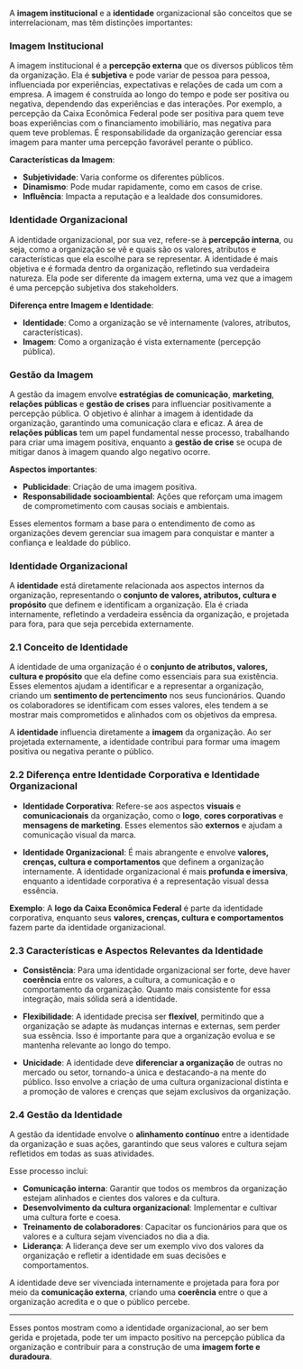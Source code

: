 A **imagem institucional** e a **identidade** organizacional são conceitos que se interrelacionam, mas têm distinções importantes:

### Imagem Institucional
A imagem institucional é a **percepção externa** que os diversos públicos têm da organização. Ela é **subjetiva** e pode variar de pessoa para pessoa, influenciada por experiências, expectativas e relações de cada um com a empresa. A imagem é construída ao longo do tempo e pode ser positiva ou negativa, dependendo das experiências e das interações. Por exemplo, a percepção da Caixa Econômica Federal pode ser positiva para quem teve boas experiências com o financiamento imobiliário, mas negativa para quem teve problemas. É responsabilidade da organização gerenciar essa imagem para manter uma percepção favorável perante o público.

**Características da Imagem**:
- **Subjetividade**: Varia conforme os diferentes públicos.
- **Dinamismo**: Pode mudar rapidamente, como em casos de crise.
- **Influência**: Impacta a reputação e a lealdade dos consumidores.

### Identidade Organizacional
A identidade organizacional, por sua vez, refere-se à **percepção interna**, ou seja, como a organização se vê e quais são os valores, atributos e características que ela escolhe para se representar. A identidade é mais objetiva e é formada dentro da organização, refletindo sua verdadeira natureza. Ela pode ser diferente da imagem externa, uma vez que a imagem é uma percepção subjetiva dos stakeholders.

**Diferença entre Imagem e Identidade**:
- **Identidade**: Como a organização se vê internamente (valores, atributos, características).
- **Imagem**: Como a organização é vista externamente (percepção pública).

### Gestão da Imagem
A gestão da imagem envolve **estratégias de comunicação**, **marketing**, **relações públicas** e **gestão de crises** para influenciar positivamente a percepção pública. O objetivo é alinhar a imagem à identidade da organização, garantindo uma comunicação clara e eficaz. A área de **relações públicas** tem um papel fundamental nesse processo, trabalhando para criar uma imagem positiva, enquanto a **gestão de crise** se ocupa de mitigar danos à imagem quando algo negativo ocorre.

**Aspectos importantes**:
- **Publicidade**: Criação de uma imagem positiva.
- **Responsabilidade socioambiental**: Ações que reforçam uma imagem de comprometimento com causas sociais e ambientais.

Esses elementos formam a base para o entendimento de como as organizações devem gerenciar sua imagem para conquistar e manter a confiança e lealdade do público.

### **Identidade Organizacional**

A **identidade** está diretamente relacionada aos aspectos internos da organização, representando o **conjunto de valores, atributos, cultura e propósito** que definem e identificam a organização. Ela é criada internamente, refletindo a verdadeira essência da organização, e projetada para fora, para que seja percebida externamente.

### 2.1 **Conceito de Identidade**

A identidade de uma organização é o **conjunto de atributos, valores, cultura e propósito** que ela define como essenciais para sua existência. Esses elementos ajudam a identificar e a representar a organização, criando um **sentimento de pertencimento** nos seus funcionários. Quando os colaboradores se identificam com esses valores, eles tendem a se mostrar mais comprometidos e alinhados com os objetivos da empresa. 

A **identidade** influencia diretamente a **imagem** da organização. Ao ser projetada externamente, a identidade contribui para formar uma imagem positiva ou negativa perante o público.

### 2.2 **Diferença entre Identidade Corporativa e Identidade Organizacional**

- **Identidade Corporativa**: Refere-se aos aspectos **visuais** e **comunicacionais** da organização, como o **logo**, **cores corporativas** e **mensagens de marketing**. Esses elementos são **externos** e ajudam a comunicação visual da marca.

- **Identidade Organizacional**: É mais abrangente e envolve **valores, crenças, cultura e comportamentos** que definem a organização internamente. A identidade organizacional é mais **profunda e imersiva**, enquanto a identidade corporativa é a representação visual dessa essência. 

**Exemplo**: A **logo da Caixa Econômica Federal** é parte da identidade corporativa, enquanto seus **valores, crenças, cultura e comportamentos** fazem parte da identidade organizacional.

### 2.3 **Características e Aspectos Relevantes da Identidade**

- **Consistência**: Para uma identidade organizacional ser forte, deve haver **coerência** entre os valores, a cultura, a comunicação e o comportamento da organização. Quanto mais consistente for essa integração, mais sólida será a identidade.

- **Flexibilidade**: A identidade precisa ser **flexível**, permitindo que a organização se adapte às mudanças internas e externas, sem perder sua essência. Isso é importante para que a organização evolua e se mantenha relevante ao longo do tempo.

- **Unicidade**: A identidade deve **diferenciar a organização** de outras no mercado ou setor, tornando-a única e destacando-a na mente do público. Isso envolve a criação de uma cultura organizacional distinta e a promoção de valores e crenças que sejam exclusivos da organização.

### 2.4 **Gestão da Identidade**

A gestão da identidade envolve o **alinhamento contínuo** entre a identidade da organização e suas ações, garantindo que seus valores e cultura sejam refletidos em todas as suas atividades. 

Esse processo inclui:
- **Comunicação interna**: Garantir que todos os membros da organização estejam alinhados e cientes dos valores e da cultura.
- **Desenvolvimento da cultura organizacional**: Implementar e cultivar uma cultura forte e coesa.
- **Treinamento de colaboradores**: Capacitar os funcionários para que os valores e a cultura sejam vivenciados no dia a dia.
- **Liderança**: A liderança deve ser um exemplo vivo dos valores da organização e refletir a identidade em suas decisões e comportamentos.

A identidade deve ser vivenciada internamente e projetada para fora por meio da **comunicação externa**, criando uma **coerência** entre o que a organização acredita e o que o público percebe.

---

Esses pontos mostram como a identidade organizacional, ao ser bem gerida e projetada, pode ter um impacto positivo na percepção pública da organização e contribuir para a construção de uma **imagem forte e duradoura**.